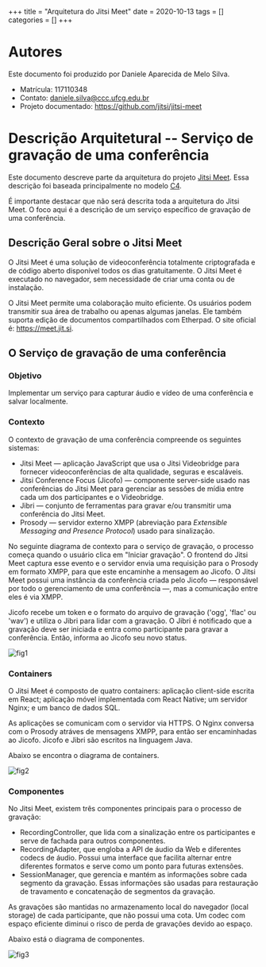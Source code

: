 +++
title = "Arquitetura do Jitsi Meet"
date = 2020-10-13
tags = []
categories = []
+++

# Autores

Este documento foi produzido por Daniele Aparecida de Melo Silva.

- Matrícula: 117110348
- Contato: daniele.silva@ccc.ufcg.edu.br
- Projeto documentado: https://github.com/jitsi/jitsi-meet

# Descrição Arquitetural -- Serviço de gravação de uma conferência

Este documento descreve parte da arquitetura do projeto [Jitsi Meet](https://github.com/jitsi/jitsi-meet). Essa descrição foi baseada principalmente no modelo [C4](https://c4model.com/).

É importante destacar que não será descrita toda a arquitetura do Jitsi Meet. O foco aqui é a descrição de um serviço específico de gravação de uma conferência.

## Descrição Geral sobre o Jitsi Meet

O Jitsi Meet é uma solução de videoconferência totalmente criptografada e de código aberto disponível todos os dias gratuitamente. O Jitsi Meet é executado no navegador, sem necessidade de criar uma conta ou de instalação.

O Jitsi Meet permite uma colaboração muito eficiente. Os usuários podem transmitir sua área de trabalho ou apenas algumas janelas. Ele também suporta edição de documentos compartilhados com Etherpad. O site oficial é: https://meet.jit.si.

## O Serviço de gravação de uma conferência

### Objetivo

Implementar um serviço para capturar áudio e vídeo de uma conferência e salvar localmente.

### Contexto

O contexto de gravação de uma conferência compreende os seguintes sistemas:

- Jitsi Meet — aplicação JavaScript que usa o Jitsi Videobridge para fornecer videoconferências ​​de alta qualidade, seguras e escaláveis.
- Jitsi Conference Focus (Jicofo) — componente server-side usado nas conferências do Jitsi Meet para gerenciar as sessões de mídia entre cada um dos participantes e o Videobridge.
- Jibri — conjunto de ferramentas para gravar e/ou transmitir uma conferência do Jitsi Meet.
- Prosody — servidor externo XMPP (abreviação para _Extensible Messaging and Presence Protocol_) usado para sinalização.

No seguinte diagrama de contexto para o serviço de gravação, o processo começa quando o usuário clica em "Iniciar gravação". O frontend do Jitsi Meet captura esse evento e o servidor envia uma requisição para o Prosody em formato XMPP, para que este encaminhe a mensagem ao Jicofo. O Jitsi Meet possui uma instância da conferência criada pelo Jicofo — responsável por todo o gerenciamento de uma conferência —, mas a comunicação entre eles é via XMPP.

Jicofo recebe um token e o formato do arquivo de gravação ('ogg', 'flac' ou 'wav') e utiliza o Jibri para lidar com a gravação. O Jibri é notificado que a gravação deve ser iniciada e entra como participante para gravar a conferência. Então, informa ao Jicofo seu novo status.

![fig1](contexto.png)

### Containers

O Jitsi Meet é composto de quatro containers: aplicação client-side escrita em React; aplicação móvel implementada com React Native; um servidor Nginx; e um banco de dados SQL.

As aplicações se comunicam com o servidor via HTTPS. O Nginx conversa com o Prosody atráves de mensagens XMPP, para então ser encaminhadas ao Jicofo. Jicofo e Jibri são escritos na linguagem Java.

Abaixo se encontra o diagrama de containers.

![fig2](containers.png)

### Componentes

No Jitsi Meet, existem três componentes principais para o processo de gravação:

- RecordingController, que lida com a sinalização entre os participantes e serve de fachada para outros componentes.
- RecordingAdapter, que engloba a API de áudio da Web e diferentes codecs de áudio. Possui uma interface que facilita alternar entre diferentes formatos e serve como um ponto para futuras extensões.
- SessionManager, que gerencia e mantém as informações sobre cada segmento da gravação. Essas informações são usadas para restauração de travamento e concatenação de segmentos da gravação.

As gravações são mantidas no armazenamento local do navegador (local storage) de cada participante, que não possui uma cota. Um codec com espaço eficiente diminui o risco de perda de gravações devido ao espaço.

Abaixo está o diagrama de componentes.

![fig3](componentes.png)
